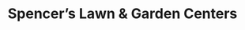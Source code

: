 ---
title: "Spencer’s Lawn & Garden Centers"
url: /colorado-springs/spencers-lawn-und-garden-centers/
shop: Garten-Center
---